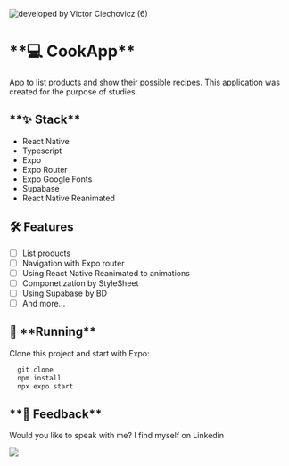![developed by Victor Ciechovicz (6)](https://user-images.githubusercontent.com/106246945/195260540-7233d5db-a953-4ef3-87a4-968045077539.png)

# \***\*💻 CookApp\*\***

App to list products and show their possible recipes. This application was created for the purpose of studies.

## \***\*✨ Stack\*\***

- React Native
- Typescript
- Expo
- Expo Router
- Expo Google Fonts
- Supabase
- React Native Reanimated

## **🛠️ Features**

- [ ] List products
- [ ] Navigation with Expo router
- [ ] Using React Native Reanimated to animations
- [ ] Componetization by StyleSheet
- [ ] Using Supabase by BD
- [ ] And more...

## 🔧 \***\*Running\*\***

Clone this project and start with Expo:

```jsx
  git clone
  npm install
  npx expo start
```

## \***\*📄 Feedback\*\***

Would you like to speak with me? I find myself on Linkedin <br>

<a href="https://www.linkedin.com/in/victor-avila-ciechovicz-55a172106/" target="_blank"><img src="https://img.shields.io/badge/linkedin-%230077B5.svg?style=for-the-badge&logo=linkedin&logoColor=white" target="_blank"></a>

